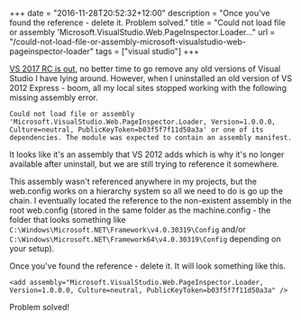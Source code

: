 +++
date = "2016-11-28T20:52:32+12:00"
description = "Once you've found the reference - delete it. Problem solved."
title = "Could not load file or assembly 'Microsoft.VisualStudio.Web.PageInspector.Loader..."
url = "/could-not-load-file-or-assembly-microsoft-visualstudio-web-pageinspector-loader"
tags = ["visual studio"]
+++

[VS 2017 RC is out](https://www.visualstudio.com/vs/visual-studio-2017-rc/), no better time to go remove any old versions of Visual Studio I have lying around. However, when I uninstalled an old version of VS 2012 Express - boom, all my local sites stopped working with the following missing assembly error.

```
Could not load file or assembly 'Microsoft.VisualStudio.Web.PageInspector.Loader, Version=1.0.0.0, Culture=neutral, PublicKeyToken=b03f5f7f11d50a3a' or one of its dependencies. The module was expected to contain an assembly manifest.
```

It looks like it's an assembly that VS 2012 adds which is why it's no longer available after uninstall, but we are still trying to reference it somewhere.

This assembly wasn't referenced anywhere in my projects, but the web.config works on a hierarchy system so all we need to do is go up the chain. I eventually located the reference to the non-existent assembly in the root web.config (stored in the same folder as the machine.config - the folder that looks something like `C:\Windows\Microsoft.NET\Framework\v4.0.30319\Config` and/or `C:\Windows\Microsoft.NET\Framework64\v4.0.30319\Config` depending on your setup). 

Once you've found the reference - delete it. It will look something like this.
```
<add assembly="Microsoft.VisualStudio.Web.PageInspector.Loader, Version=1.0.0.0, Culture=neutral, PublicKeyToken=b03f5f7f11d50a3a" />
```

Problem solved!